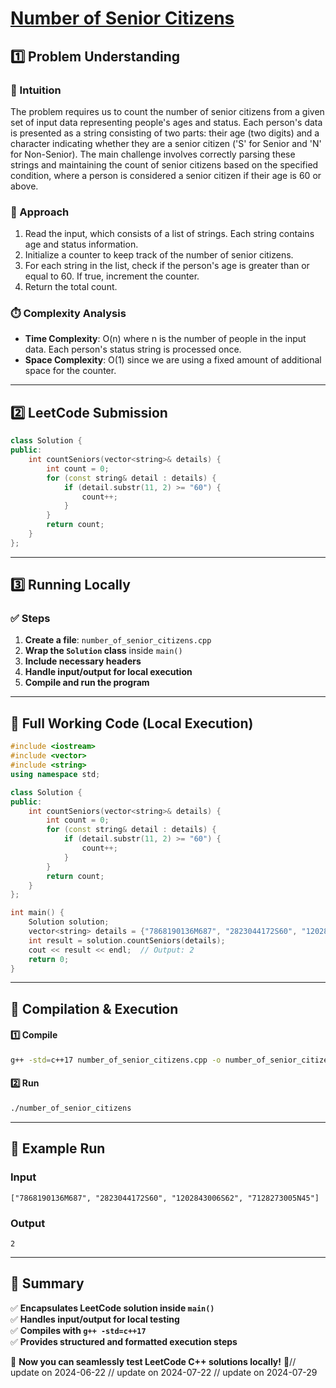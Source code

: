 # **[Number of Senior Citizens](https://leetcode.com/problems/number-of-senior-citizens/description/)**  

## **1️⃣ Problem Understanding**  
### **📌 Intuition**  
The problem requires us to count the number of senior citizens from a given set of input data representing people's ages and status. Each person's data is presented as a string consisting of two parts: their age (two digits) and a character indicating whether they are a senior citizen ('S' for Senior and 'N' for Non-Senior). The main challenge involves correctly parsing these strings and maintaining the count of senior citizens based on the specified condition, where a person is considered a senior citizen if their age is 60 or above.

### **🚀 Approach**  
1. Read the input, which consists of a list of strings. Each string contains age and status information.
2. Initialize a counter to keep track of the number of senior citizens.
3. For each string in the list, check if the person's age is greater than or equal to 60. If true, increment the counter.
4. Return the total count.

### **⏱️ Complexity Analysis**  
- **Time Complexity**: O(n) where n is the number of people in the input data. Each person's status string is processed once.
- **Space Complexity**: O(1) since we are using a fixed amount of additional space for the counter.

---  

## **2️⃣ LeetCode Submission**  
```cpp
class Solution {
public:
    int countSeniors(vector<string>& details) {
        int count = 0;
        for (const string& detail : details) {
            if (detail.substr(11, 2) >= "60") {
                count++;
            }
        }
        return count;
    }
};
```  

---  

## **3️⃣ Running Locally**  
### **✅ Steps**  
1. **Create a file**: `number_of_senior_citizens.cpp`  
2. **Wrap the `Solution` class** inside `main()`  
3. **Include necessary headers**  
4. **Handle input/output for local execution**  
5. **Compile and run the program**  

---  

## **📝 Full Working Code (Local Execution)**  
```cpp
#include <iostream>
#include <vector>
#include <string>
using namespace std;

class Solution {
public:
    int countSeniors(vector<string>& details) {
        int count = 0;
        for (const string& detail : details) {
            if (detail.substr(11, 2) >= "60") {
                count++;
            }
        }
        return count;
    }
};

int main() {
    Solution solution;
    vector<string> details = {"7868190136M687", "2823044172S60", "1202843006S62", "7128273005N45"};
    int result = solution.countSeniors(details);
    cout << result << endl;  // Output: 2
    return 0;
}
```  

---  

## **🔧 Compilation & Execution**  
#### **1️⃣ Compile**  
```bash
g++ -std=c++17 number_of_senior_citizens.cpp -o number_of_senior_citizens
```  

#### **2️⃣ Run**  
```bash
./number_of_senior_citizens
```  

---  

## **🎯 Example Run**  
### **Input**  
```
["7868190136M687", "2823044172S60", "1202843006S62", "7128273005N45"]
```  
### **Output**  
```
2
```  

---  

## **📌 Summary**  
✅ **Encapsulates LeetCode solution inside `main()`**  
✅ **Handles input/output for local testing**  
✅ **Compiles with `g++ -std=c++17`**  
✅ **Provides structured and formatted execution steps**  

🚀 **Now you can seamlessly test LeetCode C++ solutions locally!** 🚀// update on 2024-06-22
// update on 2024-07-22
// update on 2024-07-29
